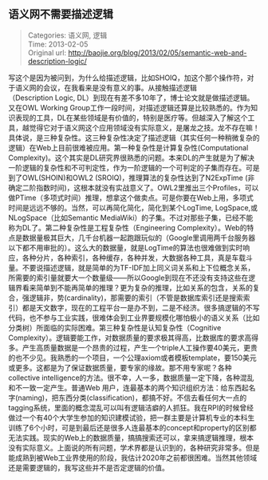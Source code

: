 语义网不需要描述逻辑
---
    
> Categories: 语义网, 逻辑  
> Time: 2013-02-05  
> Original url: <http://baojie.org/blog/2013/02/05/semantic-web-and-description-logic/>
    
写这个是因为被问到，为什么给描述逻辑，比如SHOIQ，加这个那个操作符，对于语义网的会议，在我看来是没有意义的事。从接触描述逻辑（Description Logic, DL）到现在有差不多10年了，博士论文就是做描述逻辑。又在OWL Working Group工作一段时间，对描述逻辑还算是比较熟悉的。作为知识表现的工具，DL在某些领域是有价值的，特别是医疗等。但越深入了解这个工具，越觉得它对于语义网这个应用领域没有实际意义，是屠龙之技。龙不存在嘛！具体说，是三种复杂性。这三种复杂性决定了描述逻辑（其实任何一种稍微复杂的逻辑）在Web上目前很难被应用。第一种复杂性是计算复杂性(Computational Complexity)。这个其实是DL研究界很熟悉的问题。本来DL的产生就是为了解决一阶逻辑的复杂性和不可判定性，作为一阶逻辑的一个可判定的子集而存在。可是到了OWL(SHOIN)和OWL2 (SROIQ)，推理算法的复杂性达到了N2ExpTime (非确定二阶指数时间)，这根本就没有实战意义了。OWL2里推出三个Profiles，可以做PTime（多项式时间）推理，想拿这个做卖点。可是你要在Web上用，多项式时间是远远不够的。当然，可以再简化简化，简化到某个LogTime, LogSpace,或 NLogSpace（比如Semantic MediaWiki）的子集。不过对那些子集，已经不能称为DL了。第二种复杂性是工程复杂性（Engineering Complexity）。Web的特点是数据量极其巨大，几千台机器一起跑跟玩似的（Google里调用两千台服务器以下都不用审批的）。这么大的数据量，就是LogTime的算法也很难做到实时响应，各种分片，各种索引，各种缓存，各种并发，大数据各种工具，真是车载斗量。不要说描述逻辑，就是简单的为TF-IDF加上同义词关系和上下位概念关系，所需要的索引量就要大一个数量级——所以Google到现在不还没有支持这些在逻辑界看来简单到不能再简单的推理？更为复杂的推理，比如关系的包含，关系的复合，强逻辑非，势(cardinality)，那需要的索引（不管是数据库索引还是搜索索引）都是天文数字，现在的工程平台一是办不到，二是不经济。很多搞逻辑的不写代码，也不参与工业实践，很难体会到工业界要规模化哪怕极小的语义关系（比如分类树）所面临的实际困难。第三种复杂性是认知复杂性（Cognitive Complexity）。逻辑要能工作，对数据质量的要求极其得高，比数据库的要求高得多。产生高质量数据是一个昂贵的过程，产生一个triple人工操作要40美元，更贵的也不少见。我熟悉的一个项目，一个公理axiom或者模板template，要150美元或更多。这都是为了保证数据质量，要专家的缘故。那不用专家呢？各种collective intelligence的方法。很不幸，人一多，数据质量一定下降，各种混乱和不一致一定产生。普通Web 用户，连最基本的两个知识组织方法：给东西起名字(naming)，把东西分类(classification)，都搞不好。不信去看任何大一点的tagging系统，里面的概念混乱可以叫有逻辑洁癖的人抓狂。我在RPI的时候曾经做过一个有40个大学生参加的知识建模试验，把一群主要是计算机专业的本科生训练了6个小时，可是到最后还是很多人连最基本的concept和property的区别都无法实践。现实的Web上的数据质量，搞搞搜索还可以，拿来搞逻辑推理，根本没有实际意义。上面说的所有问题，学术界都是认识到的，各种研究非常多。但是能成熟到被Web工业界使用的阶段，我估计2020年之前都很困难。当然其他领域还是需要逻辑的，我写这些并不是否定逻辑的价值。     
    
